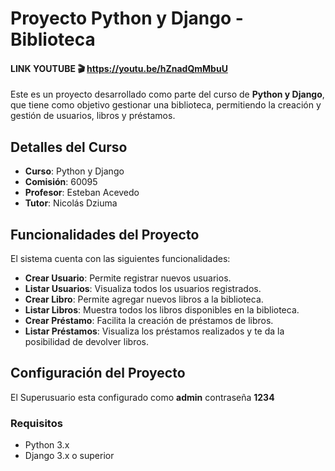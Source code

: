 # Proyecto Python y Django - Biblioteca

#### LINK YOUTUBE 🎬 https://youtu.be/hZnadQmMbuU

Este es un proyecto desarrollado como parte del curso de **Python y Django**, que tiene como objetivo gestionar una biblioteca, permitiendo la creación y gestión de usuarios, libros y préstamos.

## Detalles del Curso

- **Curso**: Python y Django
- **Comisión**: 60095
- **Profesor**: Esteban Acevedo
- **Tutor**: Nicolás Dziuma

## Funcionalidades del Proyecto

El sistema cuenta con las siguientes funcionalidades:

- **Crear Usuario**: Permite registrar nuevos usuarios.
- **Listar Usuarios**: Visualiza todos los usuarios registrados.
- **Crear Libro**: Permite agregar nuevos libros a la biblioteca.
- **Listar Libros**: Muestra todos los libros disponibles en la biblioteca.
- **Crear Préstamo**: Facilita la creación de préstamos de libros.
- **Listar Préstamos**: Visualiza los préstamos realizados y te da la posibilidad de devolver libros.

## Configuración del Proyecto

El Superusuario esta configurado como **admin** contraseña **1234** 

### Requisitos

- Python 3.x
- Django 3.x o superior